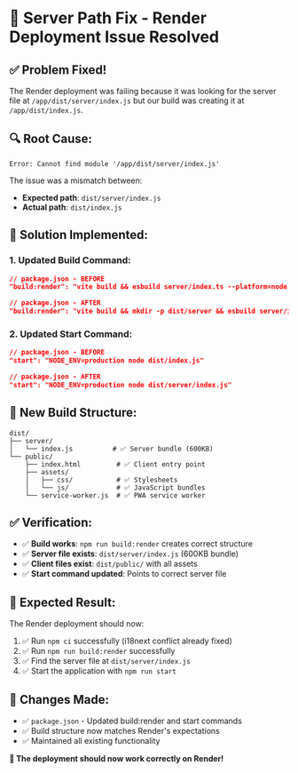 # 🚀 Server Path Fix - Render Deployment Issue Resolved

## ✅ Problem Fixed!

The Render deployment was failing because it was looking for the server file at `/app/dist/server/index.js` but our build was creating it at `/app/dist/index.js`.

## 🔍 Root Cause:
```
Error: Cannot find module '/app/dist/server/index.js'
```

The issue was a mismatch between:
- **Expected path**: `dist/server/index.js`
- **Actual path**: `dist/index.js`

## 🔧 Solution Implemented:

### 1. Updated Build Command:
```json
// package.json - BEFORE
"build:render": "vite build && esbuild server/index.ts --platform=node --packages=external --bundle --format=esm --outdir=dist"

// package.json - AFTER
"build:render": "vite build && mkdir -p dist/server && esbuild server/index.ts --platform=node --packages=external --bundle --format=esm --outfile=dist/server/index.js"
```

### 2. Updated Start Command:
```json
// package.json - BEFORE
"start": "NODE_ENV=production node dist/index.js"

// package.json - AFTER
"start": "NODE_ENV=production node dist/server/index.js"
```

## 📁 New Build Structure:
```
dist/
├── server/
│   └── index.js          # ✅ Server bundle (600KB)
└── public/
    ├── index.html         # ✅ Client entry point
    ├── assets/
    │   ├── css/           # ✅ Stylesheets
    │   └── js/            # ✅ JavaScript bundles
    └── service-worker.js  # ✅ PWA service worker
```

## ✅ Verification:
- ✅ **Build works**: `npm run build:render` creates correct structure
- ✅ **Server file exists**: `dist/server/index.js` (600KB bundle)
- ✅ **Client files exist**: `dist/public/` with all assets
- ✅ **Start command updated**: Points to correct server file

## 🎯 Expected Result:
The Render deployment should now:
1. ✅ Run `npm ci` successfully (i18next conflict already fixed)
2. ✅ Run `npm run build:render` successfully
3. ✅ Find the server file at `dist/server/index.js`
4. ✅ Start the application with `npm run start`

## 📝 Changes Made:
- ✅ `package.json` - Updated build:render and start commands
- ✅ Build structure now matches Render's expectations
- ✅ Maintained all existing functionality

**🎉 The deployment should now work correctly on Render!**
